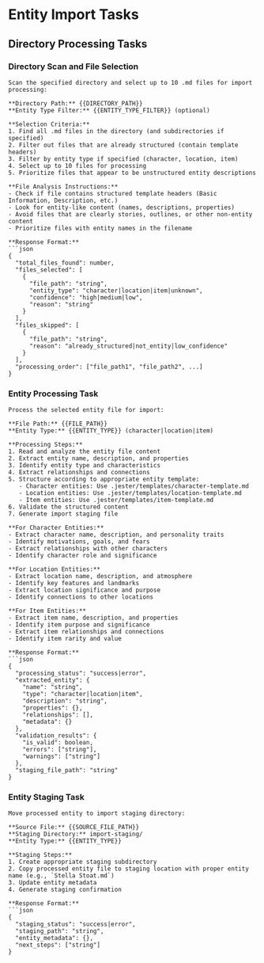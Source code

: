 # Entity Import Tasks

## Directory Processing Tasks

### Directory Scan and File Selection
```
Scan the specified directory and select up to 10 .md files for import processing:

**Directory Path:** {{DIRECTORY_PATH}}
**Entity Type Filter:** {{ENTITY_TYPE_FILTER}} (optional)

**Selection Criteria:**
1. Find all .md files in the directory (and subdirectories if specified)
2. Filter out files that are already structured (contain template headers)
3. Filter by entity type if specified (character, location, item)
4. Select up to 10 files for processing
5. Prioritize files that appear to be unstructured entity descriptions

**File Analysis Instructions:**
- Check if file contains structured template headers (Basic Information, Description, etc.)
- Look for entity-like content (names, descriptions, properties)
- Avoid files that are clearly stories, outlines, or other non-entity content
- Prioritize files with entity names in the filename

**Response Format:**
```json
{
  "total_files_found": number,
  "files_selected": [
    {
      "file_path": "string",
      "entity_type": "character|location|item|unknown",
      "confidence": "high|medium|low",
      "reason": "string"
    }
  ],
  "files_skipped": [
    {
      "file_path": "string",
      "reason": "already_structured|not_entity|low_confidence"
    }
  ],
  "processing_order": ["file_path1", "file_path2", ...]
}
```

### Entity Processing Task
```
Process the selected entity file for import:

**File Path:** {{FILE_PATH}}
**Entity Type:** {{ENTITY_TYPE}} (character|location|item)

**Processing Steps:**
1. Read and analyze the entity file content
2. Extract entity name, description, and properties
3. Identify entity type and characteristics
4. Extract relationships and connections
5. Structure according to appropriate entity template:
   - Character entities: Use .jester/templates/character-template.md
   - Location entities: Use .jester/templates/location-template.md
   - Item entities: Use .jester/templates/item-template.md
6. Validate the structured content
7. Generate import staging file

**For Character Entities:**
- Extract character name, description, and personality traits
- Identify motivations, goals, and fears
- Extract relationships with other characters
- Identify character role and significance

**For Location Entities:**
- Extract location name, description, and atmosphere
- Identify key features and landmarks
- Extract location significance and purpose
- Identify connections to other locations

**For Item Entities:**
- Extract item name, description, and properties
- Identify item purpose and significance
- Extract item relationships and connections
- Identify item rarity and value

**Response Format:**
```json
{
  "processing_status": "success|error",
  "extracted_entity": {
    "name": "string",
    "type": "character|location|item",
    "description": "string",
    "properties": {},
    "relationships": [],
    "metadata": {}
  },
  "validation_results": {
    "is_valid": boolean,
    "errors": ["string"],
    "warnings": ["string"]
  },
  "staging_file_path": "string"
}
```

### Entity Staging Task
```
Move processed entity to import staging directory:

**Source File:** {{SOURCE_FILE_PATH}}
**Staging Directory:** import-staging/
**Entity Type:** {{ENTITY_TYPE}}

**Staging Steps:**
1. Create appropriate staging subdirectory
2. Copy processed entity file to staging location with proper entity name (e.g., `Stella Stoat.md`)
3. Update entity metadata
4. Generate staging confirmation

**Response Format:**
```json
{
  "staging_status": "success|error",
  "staging_path": "string",
  "entity_metadata": {},
  "next_steps": ["string"]
}
```
